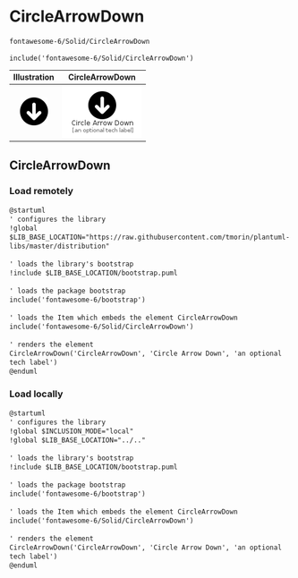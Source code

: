 # CircleArrowDown


```text
fontawesome-6/Solid/CircleArrowDown
```

```text
include('fontawesome-6/Solid/CircleArrowDown')
```



| Illustration | CircleArrowDown |
| :---: | :---: |
| ![illustration for Illustration](../../fontawesome-6/Solid/CircleArrowDown.png) | ![illustration for CircleArrowDown](../../fontawesome-6/Solid/CircleArrowDown.Local.png) |




## CircleArrowDown

### Load remotely
```plantuml
@startuml
' configures the library
!global $LIB_BASE_LOCATION="https://raw.githubusercontent.com/tmorin/plantuml-libs/master/distribution"

' loads the library's bootstrap
!include $LIB_BASE_LOCATION/bootstrap.puml

' loads the package bootstrap
include('fontawesome-6/bootstrap')

' loads the Item which embeds the element CircleArrowDown
include('fontawesome-6/Solid/CircleArrowDown')

' renders the element
CircleArrowDown('CircleArrowDown', 'Circle Arrow Down', 'an optional tech label')
@enduml
```

### Load locally
```plantuml
@startuml
' configures the library
!global $INCLUSION_MODE="local"
!global $LIB_BASE_LOCATION="../.."

' loads the library's bootstrap
!include $LIB_BASE_LOCATION/bootstrap.puml

' loads the package bootstrap
include('fontawesome-6/bootstrap')

' loads the Item which embeds the element CircleArrowDown
include('fontawesome-6/Solid/CircleArrowDown')

' renders the element
CircleArrowDown('CircleArrowDown', 'Circle Arrow Down', 'an optional tech label')
@enduml
```

